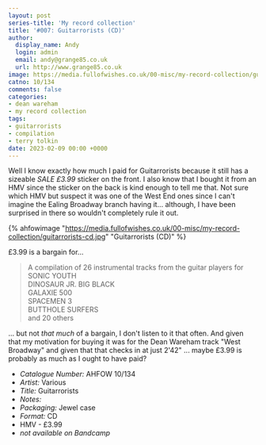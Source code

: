 ```yaml
---
layout: post
series-title: 'My record collection'
title: '#007: Guitarrorists (CD)'
author:
  display_name: Andy
  login: admin
  email: andy@grange85.co.uk
  url: http://www.grange85.co.uk
image: https://media.fullofwishes.co.uk/00-misc/my-record-collection/guitarrorists-cd.jpg
catno: 10/134  
comments: false
categories:
- dean wareham
- my record collection
tags:
- guitarrorists
- compilation
- terry tolkin
date: 2023-02-09 00:00 +0000
---
```

Well I know exactly how much I paid for Guitarrorists because it still has a sizeable _SALE £3.99_ sticker on the front. I also know that I bought it from an HMV since the sticker on the back is kind enough to tell me that. Not sure which HMV but suspect it was one of the West End ones since I can't imagine the Ealing Broadway branch having it... although, I have been surprised in there so wouldn't completely rule it out.

{% ahfowimage "https://media.fullofwishes.co.uk/00-misc/my-record-collection/guitarrorists-cd.jpg" "Guitarrorists (CD)" %}

£3.99 is a bargain for...

> A compilation of 26 instrumental tracks from the guitar players for  
> SONIC YOUTH  
> DINOSAUR JR.
> BIG BLACK  
> GALAXIE 500  
> SPACEMEN 3  
> BUTTHOLE SURFERS  
> and 20 others

... but not _that much_ of a bargain, I don't listen to it that often. And given that my motivation for buying it was for the Dean Wareham track "West Broadway" and given that that checks in at just 2'42" ... maybe £3.99 is probably as much as I ought to have paid?

 - *Catalogue Number:* AHFOW 10/134  
 - *Artist:* Various
 - *Title:* Guitarrorists
 - *Notes:* 
 - *Packaging:* Jewel case
 - *Format:* CD
 - HMV - £3.99
 - _not available on Bandcamp_



